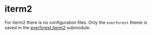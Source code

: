 # iterm2

For iterm2 there is no configuration files. Only the `everforest` theme is saved
in the [everforest.iterm2](../../submodules/everforest.iterm2) submodule.
